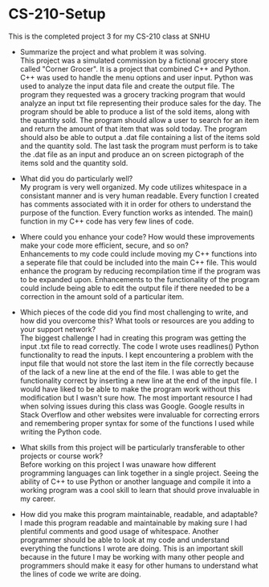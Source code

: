# CS-210-Setup
This is the completed project 3 for my CS-210 class at SNHU

* Summarize the project and what problem it was solving.  
This project was a simulated commission by a fictional grocery store called "Corner Grocer". It is a project that combined C++ and Python. C++ was used to handle the menu options and user input. Python was used to analyze the input data file and create the output file. The program they requested was a grocery tracking program that would analyze an input txt file representing their produce sales for the day. The program should be able to produce a list of the sold items, along with the quantity sold. The program should allow a user to search for an item and return the amount of that item that was sold today. The program should also be able to output a .dat file containing a list of the items sold and the quantity sold. The last task the program must perform is to take the .dat file as an input and produce an on screen pictograph of the items sold and the quantity sold.

* What did you do particularly well?  
My program is very well organized. My code utilizes whitespace in a consistant manner and is very human readable. Every function I created has comments associated with it in order for others to understand the purpose of the function. Every function works as intended. The main() function in my C++ code has very few lines of code.

* Where could you enhance your code? How would these improvements make your code more efficient, secure, and so on?  
Enhancements to my code could include moving my C++ functions into a seperate file that could be included into the main C++ file. This would enhance the program by reducing recompilation time if the program was to be expanded upon. Enhancements to the functionality of the program could include being able to edit the output file if there needed to be a correction in the amount sold of a particular item. 
    
* Which pieces of the code did you find most challenging to write, and how did you overcome this? What tools or resources are you adding to your support network?  
The biggest challenge I had in creating this program was getting the input .txt file to read correctly. The code I wrote uses readlines() Python functionality to read the inputs. I kept encountering a problem with the input file that would not store the last item in the file correctly because of the lack of a new line at the end of the file. I was able to get the functionality correct by inserting a new line at the end of the input file. I would have liked to be able to make the program work without this modification but I wasn't sure how. The most important resource I had when solving issues during this class was Google. Google results in Stack Overflow and other websites were invaluable for correcting errors and remembering proper syntax for some of the functions I used while writing the Python code.
    
* What skills from this project will be particularly transferable to other projects or course work?  
Before working on this project I was unaware how different programming languages can link together in a single project. Seeing the ability of C++ to use Python or another language and compile it into a working program was a cool skill to learn that should prove invaluable in my career.
    
* How did you make this program maintainable, readable, and adaptable?  
I made this program readable and maintainable by making sure I had plentiful comments and good usage of whitespace. Another programmer should be able to look at my code and understand everything the functions I wrote are doing. This is an important skill because in the future I may be working with many other people and programmers should make it easy for other humans to understand what the lines of code we write are doing.
